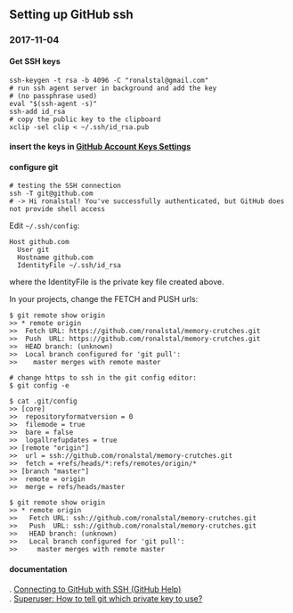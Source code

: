 
## Setting up GitHub ssh

### 2017-11-04

#### Get SSH keys

```
ssh-keygen -t rsa -b 4096 -C "ronalstal@gmail.com"
# run ssh agent server in background and add the key
# (no passphrase used)
eval "$(ssh-agent -s)"
ssh-add id_rsa
# copy the public key to the clipboard
xclip -sel clip < ~/.ssh/id_rsa.pub
```

#### insert the keys in [GitHub Account Keys Settings](https://github.com/settings/keys)

#### configure git

```
# testing the SSH connection
ssh -T git@github.com
# -> Hi ronalstal! You've successfully authenticated, but GitHub does not provide shell access
```

Edit `~/.ssh/config`:

```
Host github.com
  User git
  Hostname github.com
  IdentityFile ~/.ssh/id_rsa
```
where the IdentityFile is the private key file created above.

In your projects, change the FETCH and PUSH urls:
```
$ git remote show origin
>> * remote origin
>>  Fetch URL: https://github.com/ronalstal/memory-crutches.git
>>  Push  URL: https://github.com/ronalstal/memory-crutches.git
>>  HEAD branch: (unknown)
>>  Local branch configured for 'git pull':
>>    master merges with remote master

# change https to ssh in the git config editor:
$ git config -e

$ cat .git/config
>> [core]
>> 	repositoryformatversion = 0
>> 	filemode = true
>> 	bare = false
>> 	logallrefupdates = true
>> [remote "origin"]
>> 	url = ssh://github.com/ronalstal/memory-crutches.git
>> 	fetch = +refs/heads/*:refs/remotes/origin/*
>> [branch "master"]
>> 	remote = origin
>> 	merge = refs/heads/master

$ git remote show origin
>> * remote origin
>>   Fetch URL: ssh://github.com/ronalstal/memory-crutches.git
>>   Push  URL: ssh://github.com/ronalstal/memory-crutches.git
>>   HEAD branch: (unknown)
>>   Local branch configured for 'git pull':
>>     master merges with remote master

```

#### documentation

. [Connecting to GitHub with SSH (GitHub Help)](https://help.github.com/articles/connecting-to-github-with-ssh/)  
. [Superuser: How to tell git which private key to use?](https://superuser.com/questions/232373/how-to-tell-git-which-private-key-to-use)
